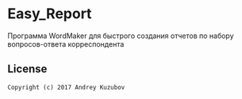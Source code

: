 # Easy_Report

Программа WordMaker для быстрого создания отчетов по набору вопросов-ответа корреспондента


## License
```
Copyright (c) 2017 Andrey Kuzubov
```
  
